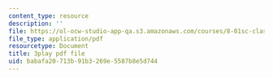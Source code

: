 ```yaml
---
content_type: resource
description: ''
file: https://ol-ocw-studio-app-qa.s3.amazonaws.com/courses/8-01sc-classical-mechanics-fall-2016/babafa20713b91b3269e5587b8e5d744_ZMa-xKcM2L8.pdf
file_type: application/pdf
resourcetype: Document
title: 3play pdf file
uid: babafa20-713b-91b3-269e-5587b8e5d744
---
```

